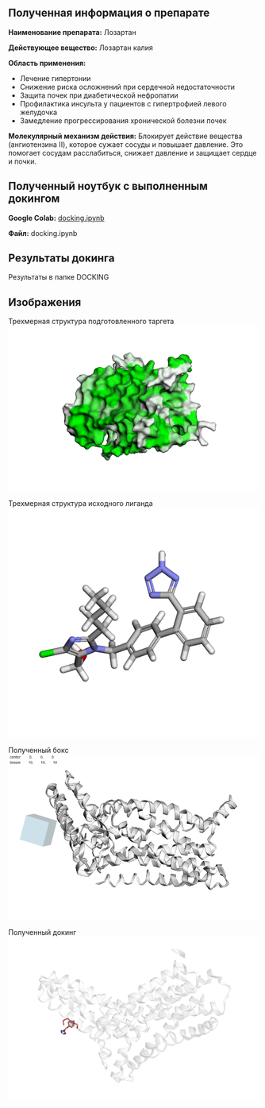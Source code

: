 ## Полученная информация о препарате

**Наименование препарата:** Лозартан

**Действующее вещество:** Лозартан калия

**Область применения:**
- Лечение гипертонии
- Снижение риска осложнений при сердечной недостаточности
- Защита почек при диабетической нефропатии
- Профилактика инсульта у пациентов с гипертрофией левого желудочка
- Замедление прогрессирования хронической болезни почек

**Молекулярный механизм действия:** Блокирует действие вещества (ангиотензина II), которое сужает сосуды и повышает давление. Это помогает сосудам расслабиться, снижает давление и защищает сердце и почки.

## Полученный ноутбук с выполненным докингом

**Google Colab:** [docking.ipynb](https://colab.research.google.com/drive/1-MewiF9uYOquUgVSx7ZxEprDSK6g_SVI?usp=sharing)

**Файл:** docking.ipynb  

## Результаты докинга
Результаты в папке DOCKING

## Изображения
Трехмерная структура подготовленного таргета
![target](target.png)

Трехмерная структура исходного лиганда
![ligand](ligand.png)

Полученный бокс
![box](box.png)

Полученный докинг
![docking](docking.png)

